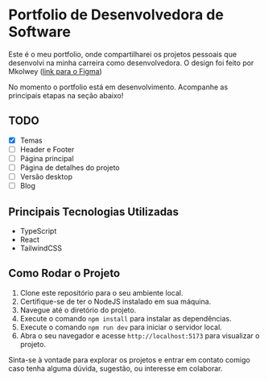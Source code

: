 # Portfolio de Desenvolvedora de Software

Este é o meu portfolio, onde compartilharei os projetos pessoais que desenvolvi na minha carreira como desenvolvedora.
O design foi feito por Mkolwey ([link para o Figma](https://www.figma.com/community/file/1372166977051146645/designer-developer-portfolio))

No momento o portfolio está em desenvolvimento. Acompanhe as principais etapas na seção abaixo!

## TODO

- [x] Temas
- [ ] Header e Footer
- [ ] Página principal
- [ ] Página de detalhes do projeto
- [ ] Versão desktop
- [ ] Blog

## Principais Tecnologias Utilizadas

- TypeScript
- React
- TailwindCSS

## Como Rodar o Projeto

1. Clone este repositório para o seu ambiente local.
2. Certifique-se de ter o NodeJS instalado em sua máquina.
3. Navegue até o diretório do projeto.
4. Execute o comando `npm install` para instalar as dependências.
5. Execute o comando `npm run dev` para iniciar o servidor local.
6. Abra o seu navegador e acesse `http://localhost:5173` para visualizar o projeto.

Sinta-se à vontade para explorar os projetos e entrar em contato comigo caso tenha alguma dúvida, sugestão, ou interesse em colaborar.
